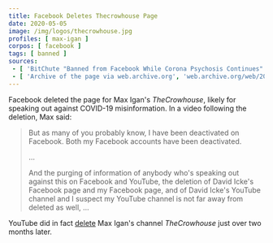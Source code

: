 ```yaml
---
title: Facebook Deletes Thecrowhouse Page
date: 2020-05-05
image: /img/logos/thecrowhouse.jpg
profiles: [ max-igan ]
corpos: [ facebook ]
tags: [ banned ]
sources:
 - [ 'BitChute "Banned from Facebook While Corona Psychosis Continues" by TheCrowhouse (5 May 2020)', 'www.bitchute.com/video/HoPdmm73vdY/' ]
 - [ 'Archive of the page via web.archive.org', 'web.archive.org/web/20190806124104if_/https://www.facebook.com/Max-Igan-TheCrowhouse-116627925059345/' ]
---
```


Facebook deleted the page for Max Igan's _TheCrowhouse_, likely for speaking out
against COVID-19 misinformation. In a video following the deletion, Max said:
> But as many of you probably know, I have been deactivated on Facebook. Both
> my Facebook accounts have been deactivated.
> 
> ...
>
> And the purging of information of anybody who's speaking out against this on
> Facebook and YouTube, the deletion of David Icke's Facebook page and my
> Facebook page, and of David Icke's YouTube channel and I suspect my YouTube
> channel is not far away from deleted as well, ...

YouTube did in fact [delete](/e/youtube-bans-thecrowhouse) Max Igan's
channel _TheCrowhouse_ just over two months later.
